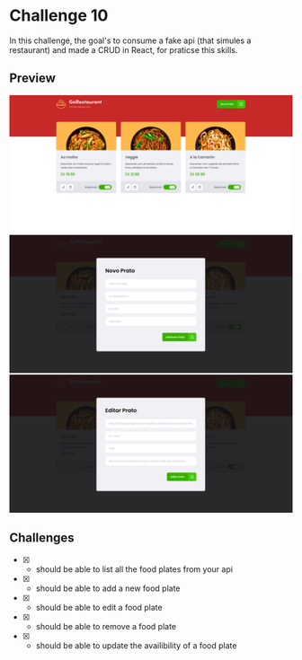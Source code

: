 # Challenge 10

In this challenge, the goal's to consume a fake api (that simules a restaurant) and made a CRUD in React, for praticse this skills.

## Preview

<img src="./assets/main.png" alt="main" />
<img src="./assets/createNewPlate.png" alt="main" />
<img src="./assets/editingPlate.png" alt="main" />

## Challenges

- [x] - should be able to list all the food plates from your api

- [x] - should be able to add a new food plate

- [x] - should be able to edit a food plate

- [x] - should be able to remove a food plate

- [x] - should be able to update the availibility of a food plate
